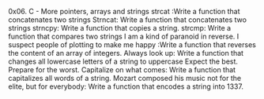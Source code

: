 0x06. C - More pointers, arrays and strings
strcat :Write a function that concatenates two strings
Strncat: Write a function that concatenates two strings
strncpy: Write a function that copies a string.
strcmp: Write a function that compares two strings
I am a kind of paranoid in reverse. I suspect people of plotting to make me happy :Write a function that reverses the content of an array of integers.
Always look up: Write a function that changes all lowercase letters of a string to uppercase
Expect the best. Prepare for the worst. Capitalize on what comes: Write a function that capitalizes all words of a string.
Mozart composed his music not for the elite, but for everybody: Write a function that encodes a string into 1337.

